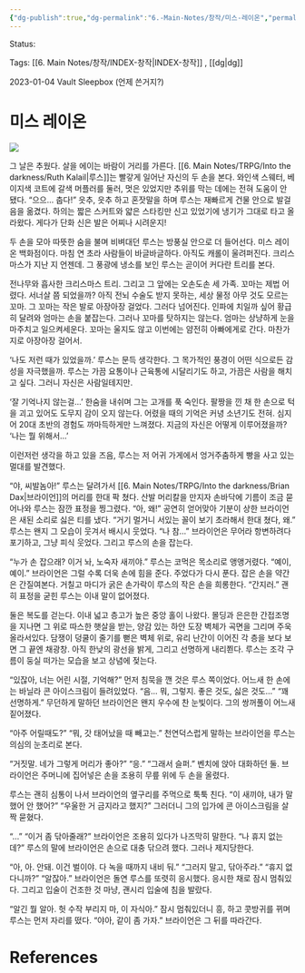 ```yaml
---
{"dg-publish":true,"dg-permalink":"6.-Main-Notes/창작/미스-레이온","permalink":"/6.-Main-Notes/창작/미스-레이온/"}
---
```


Status: 

Tags: [[6. Main Notes/창작/INDEX-창작\|INDEX-창작]] , [[dg\|dg]] 

2023-01-04 Vault Sleepbox (언제 쓴거지?)
# 미스 레이온

![](https://i.imgur.com/cEaiZI3.jpeg)

그 날은 추웠다. 살을 에이는 바람이 거리를 가른다. [[6. Main Notes/TRPG/Into the darkness/Ruth Kalail\|루스]]는 빨갛게 일어난 자신의 두 손을 본다. 와인색 스웨터, 베이지색 코트에 갈색 머플러를 둘러, 멋은 있었지만 추위를 막는 데에는 전혀 도움이 안 됐다.
“으으… 춥다!”
읏추, 읏추 하고 혼잣말을 하며 루스는 재빠르게 건물 안으로 발걸음을 옮겼다. 하의는 짧은 스커트와 얇은 스타킹만 신고 있었기에 냉기가 그대로 타고 올라왔다. 게다가 단화 신은 발은 어찌나 시려운지!

두 손을 모아 따뜻한 숨을 불며 비벼대던 루스는 방풍실 안으로 더 들어선다. 미스 레이온 백화점이다. 마침 연 초라 사람들이 바글바글하다. 아직도 캐롤이 울려퍼진다. 크리스마스가 지난 지 언젠데. 그 풍광에 냉소를 보인 루스는 곧이어 커다란 트리를 본다.

전나무와 흡사한 크리스마스 트리. 그리고 그 앞에는 오손도손 세 가족. 꼬마는 제법 어렸다. 서너살 쯤 되었을까? 아직 전뇌 수술도 받지 못하는, 세상 물정 아무 것도 모르는 꼬마. 그 꼬마는 작은 발로 아장아장 걸었다. 그러다 넘어진다. 인파에 치일까 싶어 황급히 달려와 엄마는 손을 붙잡는다. 그러나 꼬마를 탓하지는 않는다. 엄마는 상냥하게 눈을 마주치고 일으켜세운다. 꼬마는 울지도 않고 이번에는 얌전히 아빠에게로 간다. 마찬가지로 아장아장 걸어서.

‘나도 저런 때가 있었을까.’
루스는 문득 생각한다. 그 목가적인 풍경이 어떤 식으로든 감성을 자극했을까. 루스는 가끔 요통이나 근육통에 시달리기도 하고, 가끔은 사람을 해치고 싶다. 그러니 자신은 사람일테지만.

‘잘 기억나지 않는걸…’
한숨을 내쉬며 그는 고개를 푹 숙인다. 팔짱을 낀 채 한 손으로 턱을 괴고 있어도 도무지 감이 오지 않는다. 어렸을 때의 기억은 커녕 소년기도 전혀. 심지어 20대 초반의 경험도 까마득하게만 느껴졌다. 지금의 자신은 어떻게 이루어졌을까?
‘나는 뭘 위해서…’

이런저런 생각을 하고 있을 즈음, 루스는 저 어귀 가게에서 엉거주춤하게 빵을 사고 있는 멀대를 발견했다.

“야, 씨발놈아!”
루스는 달려가서 [[6. Main Notes/TRPG/Into the darkness/Brian Dax\|브라이언]]의 머리를 한대 팍 쳤다. 산발 머리칼을 만지자 손바닥에 기름이 조금 묻어나와 루스는 잠깐 표정을 찡그렸다.
“아, 왜!”
공연히 얻어맞아 기분이 상한 브라이언은 새된 소리로 싫은 티를 냈다.
“거기 멀거니 서있는 꼴이 보기 초라해서 한대 쳤다, 왜.”
루스는 왠지 그 모습이 웃겨서 배시시 웃었다.
“나 참…”
브라이언은 무어라 항변하려다 포기하고, 그냥 피식 웃었다. 그리고 루스의 손을 잡는다.

“누가 손 잡으래? 이거 놔, 노숙자 새끼야.”
루스는 코먹은 목소리로 앵앵거렸다.
“예이, 예이.”
브라이언은 그럴 수록 더욱 손에 힘을 준다. 주었다가 다시 푼다. 잡은 손을 약간은 간질여본다. 거칠고 마디가 굵은 손가락이 루스의 작은 손을 희롱한다.
“간지러.”
괜히 표정을 굳힌 루스는 이내 말이 없어졌다.

둘은 복도를 걷는다. 이내 넓고 층고가 높은 중앙 홀이 나왔다. 몰딩과 은은한 간접조명을 지나면 그 위로 따스한 햇살을 받는, 양감 있는 하얀 도장 벽체가 곡면을 그리며  주욱 올라서있다. 담쟁이 덩쿨이 줄기를 뻗은 벽체 위로, 유리 난간이 이어진 각 층을 보다 보면 그 끝엔 채광창. 아직 한낮의 광선을 밝게, 그리고 선명하게 내리쬔다. 루스는 조각 구름이 둥실 떠가는 모습을 보고 상념에 젖는다.

“있잖아, 너는 어린 시절, 기억해?”
먼저 침묵을 깬 것은 루스 쪽이었다. 어느새 한 손에는 바닐라 콘 아이스크림이 들려있었다.
“음… 뭐, 그렇지. 좋은 것도, 싫은 것도…”
“꽤 선명하게.”
무던하게 말하던 브라이언은 왠지 우수에 찬 눈빛이다. 그의 쌍꺼풀이 어느새 짙어졌다.

“아주 어릴때도?”
“뭐, 갓 태어났을 때 빼고는.”
천연덕스럽게 말하는 브라이언을 루스는 의심의 눈초리로 본다.

“거짓말. 네가 그렇게 머리가 좋아?”
“응.”
“그래서 슬퍼.”
벤치에 앉아 대화하던 둘. 브라이언은 주머니에 집어넣은 손을 조용히 무릎 위에 두 손을 올렸다.

루스는 괜히 심통이 나서 브라이언의 옆구리를 주먹으로 툭툭 친다.
“이 새끼야, 내가 말 했어 안 했어?”
“우울한 거 금지라고 했지?”
그러더니 그의 입가에 콘 아이스크림을 살짝 묻혔다.

“…”
“이거 좀 닦아줄래?”
브라이언은 조용히 있다가 나즈막히 말한다.
“나 휴지 없는데?”
루스의 말에 브라이언은 손으로 대충 닦으려 했다. 그러나 제지당한다.

“아, 아. 안돼. 이건 벌이야. 다 녹을 때까지 내비 둬.”
“그러지 말고, 닦아주라.”
“휴지 없다니까?”
“알잖아.”
브라이언은 돌연 루스를 또렷히 응시했다. 응시한 채로 잠시 멈춰있다.
그리고 입술이 건조한 것 마냥, 괜시리 입술에 침을 발랐다.

“알긴 뭘 알아. 헛 수작 부리지 마, 이 자식아.”
잠시 멈춰있더니 흥, 하고 콧방귀를 뀌며 루스는 먼저 자리를 떴다.
“야아, 같이 좀 가자.”
브라이언은 그 뒤를 따라간다.

# References

